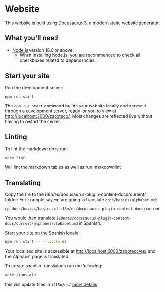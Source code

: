 # Website

This website is built using [Docusaurus 3](https://docusaurus.io/), a modern static website generator.

## What you'll need

- [Node.js](https://nodejs.org/en/download/) version 18.0 or above:
  - When installing Node.js, you are recommended to check all checkboxes related to dependencies.

## Start your site

Run the development server:

```bash
npm run start
```

The `npm run start` command builds your website locally and serves it through a development server, ready for you to 
view at <http://localhost:3000/zapoteco/>. Most changes are reflected live without having to restart the server.

## Linting

To lint the markdown docs run:

```bash
make lint
```

Will lint the markdown tables as well as run markdownlint

## Translating

Copy the file to the i18n/es/docusaurus-plugin-content-docs/current/ folder:
For example say we are going to translate `docs/basics/alphabet.md`:

```bash 
cp docs/basics/basics.md i18n/es/docusaurus-plugin-content-docs/current/basics/basics.md
```

You would then translate `i18n/es/docusaurus-plugin-content-docs/current/alphabet/alphabet.md` in Spanish.

Start your site on the Spanish locale:

```bash 
npm run start -- --locale es
```

Your localized site is accessible at <http://localhost:3000/zapoteco/es/> and the Alphabet page is translated.

To create spanish translations run the following:

```bash
make translate
```

this will update files in `i118n/es/` [more details](https://docusaurus.io/docs/cli#docusaurus-write-translations-sitedir)
